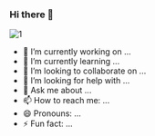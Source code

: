 ### Hi there 👋
![1](https://github.com/SMeydan/SMeydan/assets/74561611/6f89b24a-1479-4273-881a-d2c944ef2d85)

- 🔭 I’m currently working on ...
- 🌱 I’m currently learning ...
- 👯 I’m looking to collaborate on ...
- 🤔 I’m looking for help with ...
- 💬 Ask me about ...
- 📫 How to reach me: ...
- 😄 Pronouns: ...
- ⚡ Fun fact: ...

